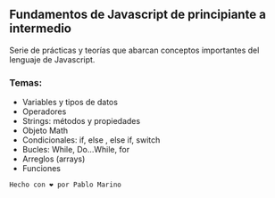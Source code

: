 ## Fundamentos de Javascript de principiante a intermedio

Serie de prácticas y teorías que abarcan conceptos importantes del lenguaje de Javascript.

### Temas:

- Variables y tipos de datos
- Operadores
- Strings: métodos y propiedades
- Objeto Math
- Condicionales: if, else , else if, switch
- Bucles: While, Do...While, for
- Arreglos (arrays)
- Funciones

`Hecho con ❤️ por Pablo Marino`
